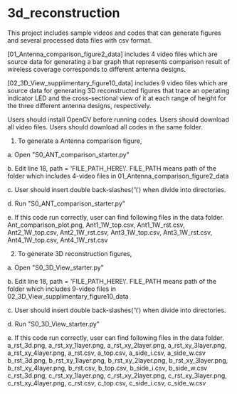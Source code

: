 # 3d_reconstruction
This project includes sample videos and codes that can generate figures and several processed data files with csv format.

[01_Antenna_comparison_figure2_data] includes 4 video files which are source data for generating a bar graph that represents comparison result of wireless coverage corresponds to different antenna designs.

[02_3D_View_supplimentary_figure10_data] includes 9 video files which are source data for generating 3D reconstructed figures that trace an operating indicator LED and the cross-sectional view of it at each range of height for the three different antenna designs, respectively.

Users should install OpenCV before running codes.
Users should download all video files.
Users should download all codes in the same folder.

1. To generate a Antenna comparison figure,

  a. Open "S0_ANT_comparison_starter.py"
  
  b. Edit line 18, path = 'FILE_PATH_HERE\\'. FILE_PATH means path of the folder which includes 4-video files in 01_Antenna_comparison_figure2_data
  
  c. User should insert double back-slashes('\\') when divide into directories.
  
  d. Run "S0_ANT_comparison_starter.py"
  
  e. If this code run correctly, user can find following files in the data folder.
     Ant_comparison_plot.png, Ant1_1W_top.csv, Ant1_1W_rst.csv, Ant2_1W_top.csv, Ant2_1W_rst.csv, Ant3_1W_top.csv, Ant3_1W_rst.csv, Ant4_1W_top.csv, Ant4_1W_rst.csv
  
2. To generate 3D reconstruction figures,

  a. Open "S0_3D_View_starter.py"
  
  b. Edit line 18, path = 'FILE_PATH_HERE\\'. FILE_PATH means path of the folder which includes 9-video files in 02_3D_View_supplimentary_figure10_data
  
  c. User should insert double back-slashes('\\') when divide into directories.
  
  d. Run "S0_3D_View_starter.py"
  
  e. If this code run correctly, user can find following files in the data folder.
     a_rst_3d.png, a_rst_xy_1layer.png, a_rst_xy_2layer.png, a_rst_xy_3layer.png, a_rst_xy_4layer.png, a_rst.csv, a_top.csv, a_side_i.csv, a_side_w.csv
     b_rst_3d.png, b_rst_xy_1layer.png, b_rst_xy_2layer.png, b_rst_xy_3layer.png, b_rst_xy_4layer.png, b_rst.csv, b_top.csv, b_side_i.csv, b_side_w.csv
     c_rst_3d.png, c_rst_xy_1layer.png, c_rst_xy_2layer.png, c_rst_xy_3layer.png, c_rst_xy_4layer.png, c_rst.csv, c_top.csv, c_side_i.csv, c_side_w.csv
